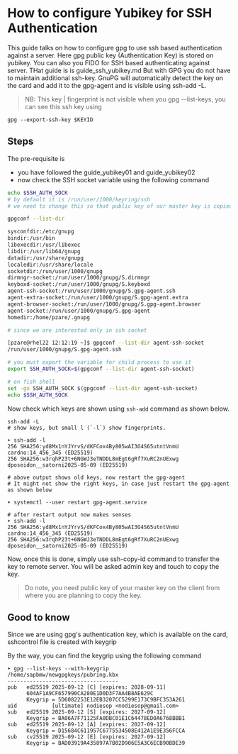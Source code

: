 # How to configure Yubikey for SSH Authentication

This guide talks on how to configure gpg to use ssh based authentication against a server.
Here gpg public key (Authentication Key) is stored on yubikey.
You can also you FIDO for SSH based authenticating against server.
THat guide is is guide_ssh_yubikey.md
But with GPG you do not have to maintain additional ssh-key.
GnuPG will automatically detect the key on the card and add it to
the gpg-agent and is visible using ssh-add -L.

>NB: This key | fingerprint is not visible when you gpg --list-keys,
you can see this ssh key using 

`gpg --export-ssh-key $KEYID`

## Steps

The pre-requisite is
- you have followed the guide_yubikey01 and guide_yubikey02
- now check the SSH socket variable using the following command

```bash
echo $SSH_AUTH_SOCK
# by default it is /run/user/1000/keyring/ssh
# we need to change this so that public key of our master key is copied

gpgconf --list-dir

sysconfdir:/etc/gnupg
bindir:/usr/bin
libexecdir:/usr/libexec
libdir:/usr/lib64/gnupg
datadir:/usr/share/gnupg
localedir:/usr/share/locale
socketdir:/run/user/1000/gnupg
dirmngr-socket:/run/user/1000/gnupg/S.dirmngr
keyboxd-socket:/run/user/1000/gnupg/S.keyboxd
agent-ssh-socket:/run/user/1000/gnupg/S.gpg-agent.ssh
agent-extra-socket:/run/user/1000/gnupg/S.gpg-agent.extra
agent-browser-socket:/run/user/1000/gnupg/S.gpg-agent.browser
agent-socket:/run/user/1000/gnupg/S.gpg-agent
homedir:/home/pzare/.gnupg

# since we are interested only in ssh socket

[pzare@rhel22 12:12:19 ~]$ gpgconf --list-dir agent-ssh-socket
/run/user/1000/gnupg/S.gpg-agent.ssh

# you must export the variable for child process to use it
export SSH_AUTH_SOCK=$(gpgconf --list-dir agent-ssh-socket)

# on fish shell
set -gx SSH_AUTH_SOCK $(gpgconf --list-dir agent-ssh-socket)
echo $SSH_AUTH_SOCK

```
Now check which keys are shown using `ssh-add` command as shown below.

```shell
ssh-add -L
# show keys, but small l (`-l`) show fingerprints. 

➤ ssh-add -l
256 SHA256:yd8Mx1nYJYrvS/dKFCox4By805wAI3O4S65utntVnmU cardno:14_456_345 (ED25519)
256 SHA256:w3rqhP23t+6NGWJ3eTNDDL8mEgt6gRf7XuRC2nUExwg dposeidon__satorni2025-05-09 (ED25519)

# above output shows old keys, now restart the gpg-agent
# It might not show the right keys, in case just restart the gpg-agent as shown below

➤ systemctl --user restart gpg-agent.service

# after restart output now makes senses
➤ ssh-add -l
256 SHA256:yd8Mx1nYJYrvS/dKFCox4By805wAI3O4S65utntVnmU cardno:14_456_345 (ED25519)
256 SHA256:w3rqhP23t+6NGWJ3eTNDDL8mEgt6gRf7XuRC2nUExwg dposeidon__satorni2025-05-09 (ED25519)

```

Now, once this is done, simply use ssh-copy-id command to transfer the key to remote server. You will be asked admin key and touch to copy the key.

>Do note, you need public key of your master key on the client from where you are planning to copy the key.

## Good to know

Since we are using gpg's authentication key, which is available on the card, sshcontrol file is created
with keygrip

By the way, you can find the keygrip using the following command

```shell
➤ gpg --list-keys --with-keygrip
/home/sapbmw/newgpgkeys/pubring.kbx
-----------------------------------
pub   ed25519 2025-09-12 [C] [expires: 2028-09-11]
      604AF1A9CF657990CA280E1D0D3F7AA4B8AE629C
      Keygrip = 5D6082253E12EB3207CC5299E173C9BFC353A261
uid           [ultimate] nodiesop <nodiesop@gmail.com>
sub   ed25519 2025-09-12 [S] [expires: 2027-09-12]
      Keygrip = BA06A7F71125FA0DBC01E1C64478ED0A6768BBB1
sub   ed25519 2025-09-12 [A] [expires: 2027-09-12]
      Keygrip = D15684C611957C6775534508E412A1E9E356FCCA
sub   cv25519 2025-09-12 [E] [expires: 2027-09-12]
      Keygrip = BAD03919A435897A7B02D906E5A3C6ECB90BDE39
```